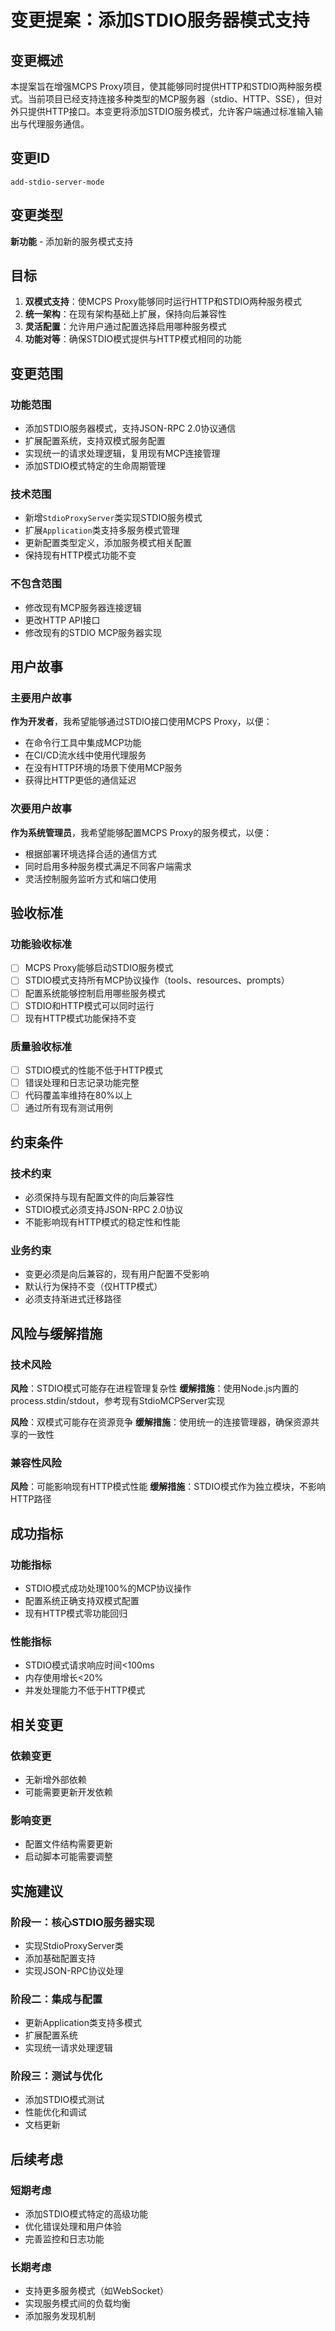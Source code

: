 # 变更提案：添加STDIO服务器模式支持

## 变更概述

本提案旨在增强MCPS Proxy项目，使其能够同时提供HTTP和STDIO两种服务模式。当前项目已经支持连接多种类型的MCP服务器（stdio、HTTP、SSE），但对外只提供HTTP接口。本变更将添加STDIO服务模式，允许客户端通过标准输入输出与代理服务通信。

## 变更ID
`add-stdio-server-mode`

## 变更类型
**新功能** - 添加新的服务模式支持

## 目标
1. **双模式支持**：使MCPS Proxy能够同时运行HTTP和STDIO两种服务模式
2. **统一架构**：在现有架构基础上扩展，保持向后兼容性
3. **灵活配置**：允许用户通过配置选择启用哪种服务模式
4. **功能对等**：确保STDIO模式提供与HTTP模式相同的功能

## 变更范围

### 功能范围
- 添加STDIO服务器模式，支持JSON-RPC 2.0协议通信
- 扩展配置系统，支持双模式服务配置
- 实现统一的请求处理逻辑，复用现有MCP连接管理
- 添加STDIO模式特定的生命周期管理

### 技术范围
- 新增`StdioProxyServer`类实现STDIO服务模式
- 扩展`Application`类支持多服务模式管理
- 更新配置类型定义，添加服务模式相关配置
- 保持现有HTTP模式功能不变

### 不包含范围
- 修改现有MCP服务器连接逻辑
- 更改HTTP API接口
- 修改现有的STDIO MCP服务器实现

## 用户故事

### 主要用户故事
**作为开发者**，我希望能够通过STDIO接口使用MCPS Proxy，以便：
- 在命令行工具中集成MCP功能
- 在CI/CD流水线中使用代理服务
- 在没有HTTP环境的场景下使用MCP服务
- 获得比HTTP更低的通信延迟

### 次要用户故事
**作为系统管理员**，我希望能够配置MCPS Proxy的服务模式，以便：
- 根据部署环境选择合适的通信方式
- 同时启用多种服务模式满足不同客户端需求
- 灵活控制服务监听方式和端口使用

## 验收标准

### 功能验收标准
- [ ] MCPS Proxy能够启动STDIO服务模式
- [ ] STDIO模式支持所有MCP协议操作（tools、resources、prompts）
- [ ] 配置系统能够控制启用哪些服务模式
- [ ] STDIO和HTTP模式可以同时运行
- [ ] 现有HTTP模式功能保持不变

### 质量验收标准
- [ ] STDIO模式的性能不低于HTTP模式
- [ ] 错误处理和日志记录功能完整
- [ ] 代码覆盖率维持在80%以上
- [ ] 通过所有现有测试用例

## 约束条件

### 技术约束
- 必须保持与现有配置文件的向后兼容性
- STDIO模式必须支持JSON-RPC 2.0协议
- 不能影响现有HTTP模式的稳定性和性能

### 业务约束
- 变更必须是向后兼容的，现有用户配置不受影响
- 默认行为保持不变（仅HTTP模式）
- 必须支持渐进式迁移路径

## 风险与缓解措施

### 技术风险
**风险**：STDIO模式可能存在进程管理复杂性
**缓解措施**：使用Node.js内置的process.stdin/stdout，参考现有StdioMCPServer实现

**风险**：双模式可能存在资源竞争
**缓解措施**：使用统一的连接管理器，确保资源共享的一致性

### 兼容性风险
**风险**：可能影响现有HTTP模式性能
**缓解措施**：STDIO模式作为独立模块，不影响HTTP路径

## 成功指标

### 功能指标
- STDIO模式成功处理100%的MCP协议操作
- 配置系统正确支持双模式配置
- 现有HTTP模式零功能回归

### 性能指标
- STDIO模式请求响应时间<100ms
- 内存使用增长<20%
- 并发处理能力不低于HTTP模式

## 相关变更

### 依赖变更
- 无新增外部依赖
- 可能需要更新开发依赖

### 影响变更
- 配置文件结构需要更新
- 启动脚本可能需要调整

## 实施建议

### 阶段一：核心STDIO服务器实现
- 实现StdioProxyServer类
- 添加基础配置支持
- 实现JSON-RPC协议处理

### 阶段二：集成与配置
- 更新Application类支持多模式
- 扩展配置系统
- 实现统一请求处理逻辑

### 阶段三：测试与优化
- 添加STDIO模式测试
- 性能优化和调试
- 文档更新

## 后续考虑

### 短期考虑
- 添加STDIO模式特定的高级功能
- 优化错误处理和用户体验
- 完善监控和日志功能

### 长期考虑
- 支持更多服务模式（如WebSocket）
- 实现服务模式间的负载均衡
- 添加服务发现机制